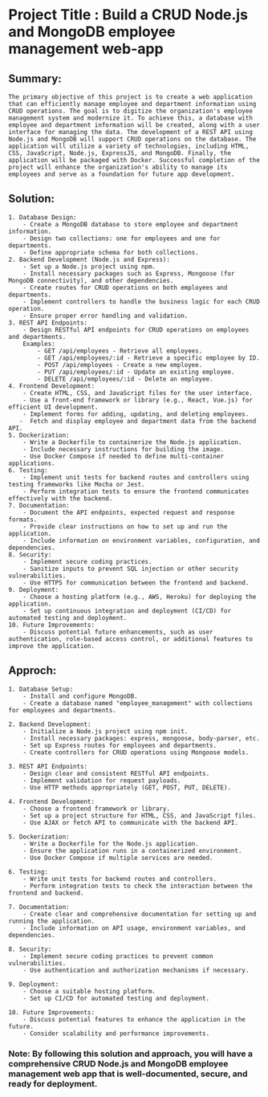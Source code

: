 # Project Title : Build a CRUD Node.js and MongoDB employee management web-app
## Summary:
    The primary objective of this project is to create a web application that can efficiently manage employee and department information using CRUD operations. The goal is to digitize the organization's employee management system and modernize it. To achieve this, a database with employee and department information will be created, along with a user interface for managing the data. The development of a REST API using Node.js and MongoDB will support CRUD operations on the database. The application will utilize a variety of technologies, including HTML, CSS, JavaScript, Node.js, ExpressJS, and MongoDB. Finally, the application will be packaged with Docker. Successful completion of the project will enhance the organization's ability to manage its employees and serve as a foundation for future app development.
## Solution:
    1. Database Design:
        - Create a MongoDB database to store employee and department information.
        - Design two collections: one for employees and one for departments.
        - Define appropriate schema for both collections.
    2. Backend Development (Node.js and Express):
        - Set up a Node.js project using npm.
        - Install necessary packages such as Express, Mongoose (for MongoDB connectivity), and other dependencies.
        - Create routes for CRUD operations on both employees and departments.
        - Implement controllers to handle the business logic for each CRUD operation.
        - Ensure proper error handling and validation.
    3. REST API Endpoints:
        - Design RESTful API endpoints for CRUD operations on employees and departments.
        Examples:
            - GET /api/employees - Retrieve all employees.
            - GET /api/employees/:id - Retrieve a specific employee by ID.
            - POST /api/employees - Create a new employee.
            - PUT /api/employees/:id - Update an existing employee.
            - DELETE /api/employees/:id - Delete an employee.
    4. Frontend Development:
        - Create HTML, CSS, and JavaScript files for the user interface.
        - Use a front-end framework or library (e.g., React, Vue.js) for efficient UI development.
        - Implement forms for adding, updating, and deleting employees.
       -  Fetch and display employee and department data from the backend API.
    5. Dockerization:
        - Write a Dockerfile to containerize the Node.js application.
        - Include necessary instructions for building the image.
        - Use Docker Compose if needed to define multi-container applications.
    6. Testing:
        - Implement unit tests for backend routes and controllers using testing frameworks like Mocha or Jest.
        - Perform integration tests to ensure the frontend communicates effectively with the backend.
    7. Documentation:
        - Document the API endpoints, expected request and response formats.
        - Provide clear instructions on how to set up and run the application.
        - Include information on environment variables, configuration, and dependencies.
    8. Security:
        - Implement secure coding practices.
        - Sanitize inputs to prevent SQL injection or other security vulnerabilities.
        - Use HTTPS for communication between the frontend and backend.
    9. Deployment:
        - Choose a hosting platform (e.g., AWS, Heroku) for deploying the application.
        - Set up continuous integration and deployment (CI/CD) for automated testing and deployment.
    10. Future Improvements:
        - Discuss potential future enhancements, such as user authentication, role-based access control, or additional features to improve the application.

## Approch:
    1. Database Setup:
        - Install and configure MongoDB.
        - Create a database named "employee_management" with collections for employees and departments.
    
    2. Backend Development:
        - Initialize a Node.js project using npm init.
        - Install necessary packages: express, mongoose, body-parser, etc.
        - Set up Express routes for employees and departments.
        - Create controllers for CRUD operations using Mongoose models.
    
    3. REST API Endpoints:
        - Design clear and consistent RESTful API endpoints.
        - Implement validation for request payloads.
        - Use HTTP methods appropriately (GET, POST, PUT, DELETE).
    
    4. Frontend Development:
        - Choose a frontend framework or library.
        - Set up a project structure for HTML, CSS, and JavaScript files.
        - Use AJAX or fetch API to communicate with the backend API.
    
    5. Dockerization:
        - Write a Dockerfile for the Node.js application.
        - Ensure the application runs in a containerized environment.
        - Use Docker Compose if multiple services are needed.
    
    6. Testing:
        - Write unit tests for backend routes and controllers.
        - Perform integration tests to check the interaction between the frontend and backend.
    
    7. Documentation:
        - Create clear and comprehensive documentation for setting up and running the application.
        - Include information on API usage, environment variables, and dependencies.
    
    8. Security:
        - Implement secure coding practices to prevent common vulnerabilities.
        - Use authentication and authorization mechanisms if necessary.
    
    9. Deployment:
        - Choose a suitable hosting platform.
        - Set up CI/CD for automated testing and deployment.
    
    10. Future Improvements:
        - Discuss potential features to enhance the application in the future.
        - Consider scalability and performance improvements.
    
### Note: By following this solution and approach, you will have a comprehensive CRUD Node.js and MongoDB employee management web app that is well-documented, secure, and ready for deployment.